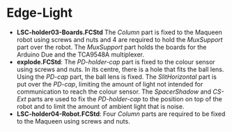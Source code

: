 # Edge-Light

* **LSC-holder03-Boards.FCStd** The _Column_ part is fixed to the Maqueen robot using screws and nuts and 4 are required to hold the _MuxSupport_ part over the robot. The _MuxSupport_ part holds the boards for the Arduino Due and the TCA9548A multiplexer.
* **explode.FCStd**: The _PD-holder-cap_ part is fixed to the colour sensor using screws and nuts. In its centre, there is a hole that fits the ball lens. Using the _PD-cap_ part, the ball lens is fixed. The _SlitHorizontal_ part is put over the _PD-cap_, limiting the amount of light not intended for communication to reach the colour sensor. The _SpacerShadow_ and _CS-Ext_ parts are used to fix the _PD-holder-cap_ to the position on top of the robot and to limit the amount of ambient light that is noise.
* **LSC-holder04-Robot.FCStd**: Four _Column_ parts are required to be fixed to the Maqueen using screws and nuts.
